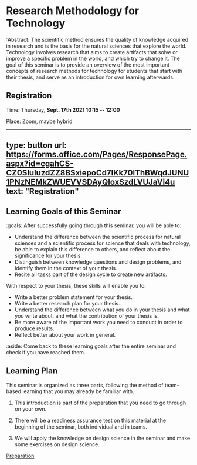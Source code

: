 # Research Methodology for Technology

:Abstract: The scientific method ensures the quality of knowledge acquired in research and is the basis for the natural sciences that explore the world.
Technology involves research that aims to create artifacts that solve
or improve a specific problem in the world, and which try to change it.
The goal of this seminar is to provide an overview of the most important
concepts of research methods for technology for students that start with their thesis, and serve as an introduction for own learning afterwards.


## Registration

Time: Thursday, **Sept. 17th 2021 10:15 -- 12:00**

Place: Zoom, maybe hybrid

---
type: button
url: https://forms.office.com/Pages/ResponsePage.aspx?id=cgahCS-CZ0SluluzdZZ8BSxiepoCd7lKk70IThBWqdJUNU1PNzNEMkZWUEVVSDAyQloxSzdLVUJaVi4u
text: "Registration"
---



## Learning Goals of this Seminar


:goals: After successfully going through this seminar, you will be able to:

  - Understand the difference between the scientific process for natural sciences and a scientific process for science that deals with technology, be able to explain this difference to others, and reflect about the significance for your thesis.
  - Distinguish between knowledge questions and design problems, and identify them in the context of your thesis.
  - Recite all tasks part of the design cycle to create new artifacts.

With respect to your thesis, these skills will enable you to:

  - Write a better problem statement for your thesis.
  - Write a better research plan for your thesis.
  - Understand the difference between what you do in your thesis and what you write about, and what the contribution of your thesis is.
  - Be more aware of the important work you need to conduct in order to
produce results.
  - Reflect better about your work in general.
  
  
:aside: Come back to these learning goals after the entire seminar and check if you have reached them.


## Learning Plan

This seminar is organized as three parts, following the method of
team-based learning that you may already be familiar with.

1.  This introduction is part of the preparation that you need to go
    through on your own.

2.  There will be a readiness assurance test on this material at the
    beginning of the seminar, both individual and in teams.

3.  We will apply the knowledge on design science in the seminar and
    make some exercises on design science.


<a class="arrow" href="preparation.html">Preparation</a>